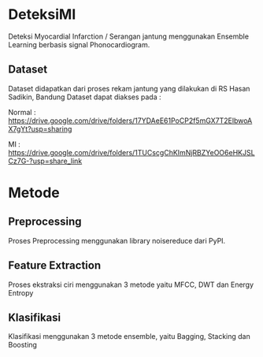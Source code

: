 # DeteksiMI
Deteksi Myocardial Infarction / Serangan jantung menggunakan Ensemble Learning berbasis signal Phonocardiogram. 

## Dataset
Dataset didapatkan dari proses rekam jantung yang dilakukan di RS Hasan Sadikin, Bandung
Dataset dapat diakses pada : 

Normal : https://drive.google.com/drive/folders/17YDAeE61PoCP2f5mGX7T2ElbwoAX7gYt?usp=sharing


MI : https://drive.google.com/drive/folders/1TUCscgChKImNjRBZYeOO6eHKJSLCz7G-?usp=share_link

# Metode

## Preprocessing

Proses Preprocessing menggunakan library noisereduce dari PyPI.

## Feature Extraction
Proses ekstraksi ciri menggunakan 3 metode yaitu MFCC, DWT dan Energy Entropy

## Klasifikasi
Klasifikasi menggunakan 3 metode ensemble, yaitu Bagging, Stacking dan Boosting
